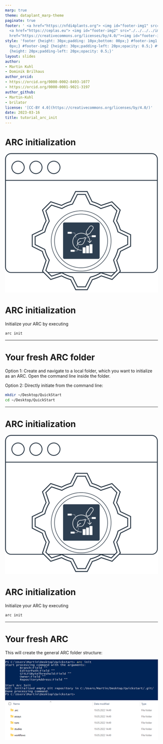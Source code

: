 ```yaml
---
marp: true
theme: dataplant_marp-theme
paginate: true
footer: ' <a href="https://nfdi4plants.org"> <img id="footer-img1" src="./../../../img/_logos/DataPLANT/DataPLANT_logo_square_bg_transparent.svg"></a>
  <a href="https://ceplas.eu"> <img id="footer-img2" src="./../../../img/_logos/CEPLAS/CEPLAS_Icon.jpeg"></a><a
  href="https://creativecommons.org/licenses/by/4.0/"><img id="footer-img3" src="./../../../img/_logos/CreativeCommons/by.svg"></a> '
style: 'footer {height: 30px;padding: 10px;bottom: 00px;} #footer-img1 {height: 30px;padding-left:
  0px;} #footer-img2 {height: 30px;padding-left: 20px;opacity: 0.5;} #footer-img3
  {height: 20px;padding-left: 20px;opacity: 0.5;}'
layout: slides
author:
- Martin Kuhl
- Dominik Brilhaus
author_orcid:
- https://orcid.org/0000-0002-8493-1077
- https://orcid.org/0000-0001-9021-3197
author_github:
- Martin-Kuhl
- brilator
license: '[CC-BY 4.0](https://creativecommons.org/licenses/by/4.0/)'
date: 2023-03-16
title: tutorial_arc_init
---
```


# ARC initialization

![bg right w:500](./../../../img/_logos/ARCCommander/ARCCommander_Logo1.svg)

# ARC initialization

Initialize your ARC by executing

```bash
arc init
```

<!-- Source to slide(s) -->
<!-- ../../bricks/tutorial_arc_init-ARC_initialization.md -->


---

# Your fresh ARC folder

Option 1:
Create and navigate to a local folder, which you want to initialize as an ARC. Open the command line inside the folder.

Option 2:
Directly initiate from the command line:

```bash
mkdir ~/Desktop/QuickStart
cd ~/Desktop/QuickStart
```

<!-- Source to slide(s) -->
<!-- ../../bricks/tutorial_arc_init-Your_fresh_ARC_folder.md -->


---

# ARC initialization

![bg right w:500](./../../../img/_logos/ARCCommander/ARCCommander_Logo1.svg)

# ARC initialization

Initialize your ARC by executing

```bash
arc init
```

<!-- Source to slide(s) -->
<!-- ../../bricks/tutorial_arc_init-ARC_initialization.md -->


---

# Your fresh ARC

This will create the general ARC folder structure:

![w:800](./../../../img/arcCommander_init.png)

<!-- Source to slide(s) -->
<!-- ../../bricks/tutorial_arc_init-Your_fresh_ARC.md -->
